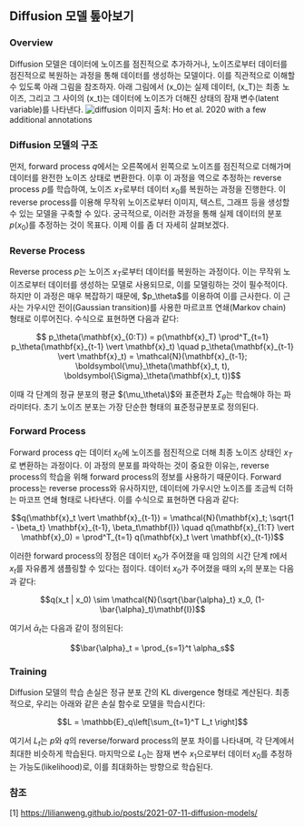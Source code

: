 ## Diffusion 모델 톺아보기 

### Overview

Diffusion 모델은 데이터에 노이즈를 점진적으로 추가하거나, 노이즈로부터 데이터를 점진적으로 복원하는 과정을 통해 데이터를 생성하는 모델이다. 이를 직관적으로 이해할 수 있도록 아래 그림을 참조하자. 아래 그림에서 \(x_0\)는 실제 데이터, \(x_T\)는 최종 노이즈, 그리고 그 사이의 \(x_t\)는 데이터에 노이즈가 더해진 상태의 잠재 변수(latent variable)를 나타낸다.
![diffusion](https://lilianweng.github.io/posts/2021-07-11-diffusion-models/DDPM.png)
이미지 출처: Ho et al. 2020 with a few additional annotations
### Diffusion 모델의 구조

먼저, forward process $q$에서는 오른쪽에서 왼쪽으로 노이즈를 점진적으로 더해가며 데이터를 완전한 노이즈 상태로 변환한다. 이후 이 과정을 역으로 추정하는 reverse process $p$를 학습하여, 노이즈 $x_T$로부터 데이터 $x_0$를 복원하는 과정을 진행한다. 이 reverse process를 이용해 무작위 노이즈로부터 이미지, 텍스트, 그래프 등을 생성할 수 있는 모델을 구축할 수 있다. 궁극적으로, 이러한 과정을 통해 실제 데이터의 분포 $p(x_0)$를 추정하는 것이 목표다. 이제 이를 좀 더 자세히 살펴보겠다.

### Reverse Process

Reverse process $p$는 노이즈 $x_T$로부터 데이터를 복원하는 과정이다. 이는 무작위 노이즈로부터 데이터를 생성하는 모델로 사용되므로, 이를 모델링하는 것이 필수적이다. 하지만 이 과정은 매우 복잡하기 때문에, $p_\theta\$를 이용하여 이를 근사한다. 이 근사는 가우시안 전이(Gaussian transition)를 사용한 마르코프 연쇄(Markov chain) 형태로 이루어진다. 수식으로 표현하면 다음과 같다:
```math
 p_\theta(\mathbf{x}_{0:T}) = p(\mathbf{x}_T) \prod^T_{t=1} p_\theta(\mathbf{x}_{t-1} \vert \mathbf{x}_t) \quad p_\theta(\mathbf{x}_{t-1} \vert \mathbf{x}_t) = \mathcal{N}(\mathbf{x}_{t-1}; \boldsymbol{\mu}_\theta(\mathbf{x}_t, t), \boldsymbol{\Sigma}_\theta(\mathbf{x}_t, t))
```



이때 각 단계의 정규 분포의 평균 $(\mu_\theta\)$와 표준편차 $\Sigma_\theta$는 학습해야 하는 파라미터다. 초기 노이즈 분포는 가장 단순한 형태의 표준정규분포로 정의된다.

### Forward Process

Forward process $q$는 데이터 $x_0$에 노이즈를 점진적으로 더해 최종 노이즈 상태인 $x_T$로 변환하는 과정이다. 이 과정의 분포를 파악하는 것이 중요한 이유는, reverse process의 학습을 위해 forward process의 정보를 사용하기 때문이다. Forward process는 reverse process와 유사하지만, 데이터에 가우시안 노이즈를 조금씩 더하는 마코프 연쇄 형태로 나타낸다. 이를 수식으로 표현하면 다음과 같다:
```math
q(\mathbf{x}_t \vert \mathbf{x}_{t-1}) = \mathcal{N}(\mathbf{x}_t; \sqrt{1 - \beta_t} \mathbf{x}_{t-1}, \beta_t\mathbf{I}) \quad
q(\mathbf{x}_{1:T} \vert \mathbf{x}_0) = \prod^T_{t=1} q(\mathbf{x}_t \vert \mathbf{x}_{t-1})
```

이러한 forward process의 장점은 데이터 $x_0$가 주어졌을 때 임의의 시간 단계 $t$에서 $x_t$를 자유롭게 샘플링할 수 있다는 점이다. 데이터 $x_0$가 주어졌을 때의 $x_t$의 분포는 다음과 같다:

```math
q(x_t | x_0) \sim \mathcal{N}(\sqrt{\bar{\alpha}_t} x_0, (1-\bar{\alpha}_t)\mathbf{I})
```

여기서 $\bar{\alpha}_t$는 다음과 같이 정의된다:

```math
\bar{\alpha}_t = \prod_{s=1}^t \alpha_s
```

### Training

Diffusion 모델의 학습 손실은 정규 분포 간의 KL divergence 형태로 계산된다. 최종적으로, 우리는 아래와 같은 손실 함수로 모델을 학습시킨다:

```math
L = \mathbb{E}_q\left[\sum_{t=1}^T L_t \right]
```

여기서 $L_t$는 $p$와 $q$의 reverse/forward process의 분포 차이를 나타내며, 각 단계에서 최대한 비슷하게 학습된다. 마지막으로 $L_0$는 잠재 변수 $x_1$으로부터 데이터 $x_0$를 추정하는 가능도(likelihood)로, 이를 최대화하는 방향으로 학습된다.



### 참조
[1] https://lilianweng.github.io/posts/2021-07-11-diffusion-models/
